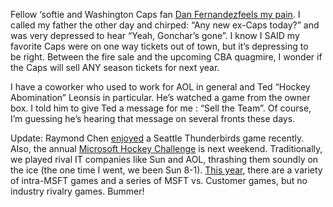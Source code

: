 Fellow ‘softie and Washington Caps fan [Dan
Fernandez](http://blogs.msdn.com/danielfe/)[feels my
pain](http://blogs.msdn.com/danielfe/archive/2004/03/01/82415.aspx). I
called my father the other day and chirped: “Any new ex-Caps today?” and
was very depressed to hear “Yeah, Gonchar’s gone”. I know I SAID my
favorite Caps were on one way tickets out of town, but it’s depressing
to be right. Between the fire sale and the upcoming CBA quagmire, I
wonder if the Caps will sell ANY season tickets for next year.

I have a coworker who used to work for AOL in general and Ted “Hockey
Abomination” Leonsis in particular. He’s watched a game from the owner
box. I told him to give Ted a message for me : “Sell the Team”. Of
course, I’m guessing he’s hearing that message on several fronts these
days.

Update: Raymond Chen
[enjoyed](http://blogs.msdn.com/oldnewthing/archive/2004/03/02/82721.aspx)
a Seattle Thunderbirds game recently. Also, the annual [Microsoft Hockey
Challenge](http://www.seattlethunderbirds.com/events/mshc.html) is next
weekend. Traditionally, we played rival IT companies like Sun and AOL,
thrashing them soundly on the ice (the one time I went, we been Sun
8-1). [This
year](http://www.seattlethunderbirds.com/events/mshc.html#sched), there
are a variety of intra-MSFT games and a series of MSFT vs. Customer
games, but no industry rivalry games. Bummer!
